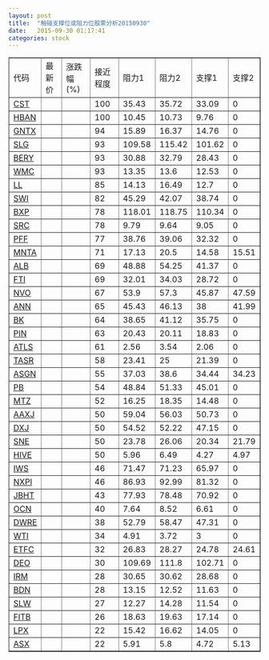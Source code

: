 ```yaml
---
layout: post
title:  "触碰支撑位或阻力位股票分析20150930"
date:   2015-09-30 01:17:41
categories: stock
---
```

<script type="text/javascript">
var stockList = []
stockList.push('gb_cst');
stockList.push('gb_hban');
stockList.push('gb_gntx');
stockList.push('gb_slg');
stockList.push('gb_bery');
stockList.push('gb_wmc');
stockList.push('gb_ll');
stockList.push('gb_swi');
stockList.push('gb_bxp');
stockList.push('gb_src');
stockList.push('gb_pff');
stockList.push('gb_mnta');
stockList.push('gb_alb');
stockList.push('gb_fti');
stockList.push('gb_nvo');
stockList.push('gb_ann');
stockList.push('gb_bk');
stockList.push('gb_pin');
stockList.push('gb_atls');
stockList.push('gb_tasr');
stockList.push('gb_asgn');
stockList.push('gb_pb');
stockList.push('gb_mtz');
stockList.push('gb_aaxj');
stockList.push('gb_dxj');
stockList.push('gb_sne');
stockList.push('gb_hive');
stockList.push('gb_iws');
stockList.push('gb_nxpi');
stockList.push('gb_jbht');
stockList.push('gb_ocn');
stockList.push('gb_dwre');
stockList.push('gb_wti');
stockList.push('gb_etfc');
stockList.push('gb_deo');
stockList.push('gb_irm');
stockList.push('gb_bdn');
stockList.push('gb_slw');
stockList.push('gb_fitb');
stockList.push('gb_lpx');
stockList.push('gb_asx');
</script>
<table border="1">
 <tr>
 <td>代码</td>
 <td>最新价</td>
 <td>涨跌幅(%)</td>
 <td>接近程度</td>
 <td>阻力1</td>
 <td>阻力2</td>
 <td>支撑1</td>
 <td>支撑2</td>
</tr>
  <tr id="cst" class="green">
  <td><a href="http://stock.finance.sina.com.cn/usstock/quotes/CST.html" target="_blank">CST</a></td><td></td><td></td><td>100</td><td>35.43</td><td>35.72</td><td>33.09</td><td>0</td></tr>
  <tr id="hban" class="red">
  <td><a href="http://stock.finance.sina.com.cn/usstock/quotes/HBAN.html" target="_blank">HBAN</a></td><td></td><td></td><td>100</td><td>10.45</td><td>10.73</td><td>9.76</td><td>0</td></tr>
  <tr id="gntx" class="green">
  <td><a href="http://stock.finance.sina.com.cn/usstock/quotes/GNTX.html" target="_blank">GNTX</a></td><td></td><td></td><td>94</td><td>15.89</td><td>16.37</td><td>14.76</td><td>0</td></tr>
  <tr id="slg" class="red">
  <td><a href="http://stock.finance.sina.com.cn/usstock/quotes/SLG.html" target="_blank">SLG</a></td><td></td><td></td><td>93</td><td>109.58</td><td>115.42</td><td>101.62</td><td>0</td></tr>
  <tr id="bery" class="green">
  <td><a href="http://stock.finance.sina.com.cn/usstock/quotes/BERY.html" target="_blank">BERY</a></td><td></td><td></td><td>93</td><td>30.88</td><td>32.79</td><td>28.43</td><td>0</td></tr>
  <tr id="wmc" class="green">
  <td><a href="http://stock.finance.sina.com.cn/usstock/quotes/WMC.html" target="_blank">WMC</a></td><td></td><td></td><td>93</td><td>13.35</td><td>13.6</td><td>12.53</td><td>0</td></tr>
  <tr id="ll" class="green">
  <td><a href="http://stock.finance.sina.com.cn/usstock/quotes/LL.html" target="_blank">LL</a></td><td></td><td></td><td>85</td><td>14.13</td><td>16.49</td><td>12.7</td><td>0</td></tr>
  <tr id="swi" class="green">
  <td><a href="http://stock.finance.sina.com.cn/usstock/quotes/SWI.html" target="_blank">SWI</a></td><td></td><td></td><td>82</td><td>45.29</td><td>42.07</td><td>38.74</td><td>0</td></tr>
  <tr id="bxp" class="red">
  <td><a href="http://stock.finance.sina.com.cn/usstock/quotes/BXP.html" target="_blank">BXP</a></td><td></td><td></td><td>78</td><td>118.01</td><td>118.75</td><td>110.34</td><td>0</td></tr>
  <tr id="src" class="green">
  <td><a href="http://stock.finance.sina.com.cn/usstock/quotes/SRC.html" target="_blank">SRC</a></td><td></td><td></td><td>78</td><td>9.79</td><td>9.64</td><td>9.05</td><td>0</td></tr>
  <tr id="pff" class="red">
  <td><a href="http://stock.finance.sina.com.cn/usstock/quotes/PFF.html" target="_blank">PFF</a></td><td></td><td></td><td>77</td><td>38.76</td><td>39.06</td><td>32.32</td><td>0</td></tr>
  <tr id="mnta" class="red">
  <td><a href="http://stock.finance.sina.com.cn/usstock/quotes/MNTA.html" target="_blank">MNTA</a></td><td></td><td></td><td>71</td><td>17.13</td><td>20.5</td><td>14.58</td><td>15.51</td></tr>
  <tr id="alb" class="green">
  <td><a href="http://stock.finance.sina.com.cn/usstock/quotes/ALB.html" target="_blank">ALB</a></td><td></td><td></td><td>69</td><td>48.88</td><td>54.25</td><td>41.37</td><td>0</td></tr>
  <tr id="fti" class="red">
  <td><a href="http://stock.finance.sina.com.cn/usstock/quotes/FTI.html" target="_blank">FTI</a></td><td></td><td></td><td>69</td><td>32.01</td><td>34.03</td><td>28.72</td><td>0</td></tr>
  <tr id="nvo" class="red">
  <td><a href="http://stock.finance.sina.com.cn/usstock/quotes/NVO.html" target="_blank">NVO</a></td><td></td><td></td><td>67</td><td>53.9</td><td>57.3</td><td>45.87</td><td>47.59</td></tr>
  <tr id="ann" class="red">
  <td><a href="http://stock.finance.sina.com.cn/usstock/quotes/ANN.html" target="_blank">ANN</a></td><td></td><td></td><td>65</td><td>45.43</td><td>46.13</td><td>38</td><td>41.99</td></tr>
  <tr id="bk" class="red">
  <td><a href="http://stock.finance.sina.com.cn/usstock/quotes/BK.html" target="_blank">BK</a></td><td></td><td></td><td>64</td><td>38.65</td><td>41.12</td><td>35.75</td><td>0</td></tr>
  <tr id="pin" class="green">
  <td><a href="http://stock.finance.sina.com.cn/usstock/quotes/PIN.html" target="_blank">PIN</a></td><td></td><td></td><td>63</td><td>20.43</td><td>20.11</td><td>18.83</td><td>0</td></tr>
  <tr id="atls" class="red">
  <td><a href="http://stock.finance.sina.com.cn/usstock/quotes/ATLS.html" target="_blank">ATLS</a></td><td></td><td></td><td>61</td><td>2.56</td><td>3.54</td><td>2.06</td><td>0</td></tr>
  <tr id="tasr" class="green">
  <td><a href="http://stock.finance.sina.com.cn/usstock/quotes/TASR.html" target="_blank">TASR</a></td><td></td><td></td><td>58</td><td>23.41</td><td>25</td><td>21.39</td><td>0</td></tr>
  <tr id="asgn" class="red">
  <td><a href="http://stock.finance.sina.com.cn/usstock/quotes/ASGN.html" target="_blank">ASGN</a></td><td></td><td></td><td>55</td><td>37.03</td><td>38.6</td><td>34.44</td><td>34.23</td></tr>
  <tr id="pb" class="green">
  <td><a href="http://stock.finance.sina.com.cn/usstock/quotes/PB.html" target="_blank">PB</a></td><td></td><td></td><td>54</td><td>48.84</td><td>51.33</td><td>45.01</td><td>0</td></tr>
  <tr id="mtz" class="red">
  <td><a href="http://stock.finance.sina.com.cn/usstock/quotes/MTZ.html" target="_blank">MTZ</a></td><td></td><td></td><td>52</td><td>16.25</td><td>18.35</td><td>14.48</td><td>0</td></tr>
  <tr id="aaxj" class="green">
  <td><a href="http://stock.finance.sina.com.cn/usstock/quotes/AAXJ.html" target="_blank">AAXJ</a></td><td></td><td></td><td>50</td><td>59.04</td><td>56.03</td><td>50.73</td><td>0</td></tr>
  <tr id="dxj" class="green">
  <td><a href="http://stock.finance.sina.com.cn/usstock/quotes/DXJ.html" target="_blank">DXJ</a></td><td></td><td></td><td>50</td><td>54.52</td><td>52.22</td><td>47.15</td><td>0</td></tr>
  <tr id="sne" class="red">
  <td><a href="http://stock.finance.sina.com.cn/usstock/quotes/SNE.html" target="_blank">SNE</a></td><td></td><td></td><td>50</td><td>23.78</td><td>26.06</td><td>20.34</td><td>21.79</td></tr>
  <tr id="hive" class="red">
  <td><a href="http://stock.finance.sina.com.cn/usstock/quotes/HIVE.html" target="_blank">HIVE</a></td><td></td><td></td><td>50</td><td>5.96</td><td>6.49</td><td>4.27</td><td>4.97</td></tr>
  <tr id="iws" class="green">
  <td><a href="http://stock.finance.sina.com.cn/usstock/quotes/IWS.html" target="_blank">IWS</a></td><td></td><td></td><td>46</td><td>71.47</td><td>71.23</td><td>65.97</td><td>0</td></tr>
  <tr id="nxpi" class="green">
  <td><a href="http://stock.finance.sina.com.cn/usstock/quotes/NXPI.html" target="_blank">NXPI</a></td><td></td><td></td><td>46</td><td>86.93</td><td>92.99</td><td>81.32</td><td>0</td></tr>
  <tr id="jbht" class="green">
  <td><a href="http://stock.finance.sina.com.cn/usstock/quotes/JBHT.html" target="_blank">JBHT</a></td><td></td><td></td><td>43</td><td>77.93</td><td>78.48</td><td>70.92</td><td>0</td></tr>
  <tr id="ocn" class="green">
  <td><a href="http://stock.finance.sina.com.cn/usstock/quotes/OCN.html" target="_blank">OCN</a></td><td></td><td></td><td>40</td><td>7.64</td><td>8.52</td><td>6.61</td><td>0</td></tr>
  <tr id="dwre" class="red">
  <td><a href="http://stock.finance.sina.com.cn/usstock/quotes/DWRE.html" target="_blank">DWRE</a></td><td></td><td></td><td>38</td><td>52.79</td><td>58.47</td><td>47.31</td><td>0</td></tr>
  <tr id="wti" class="green">
  <td><a href="http://stock.finance.sina.com.cn/usstock/quotes/WTI.html" target="_blank">WTI</a></td><td></td><td></td><td>34</td><td>4.91</td><td>3.72</td><td>3</td><td>0</td></tr>
  <tr id="etfc" class="green">
  <td><a href="http://stock.finance.sina.com.cn/usstock/quotes/ETFC.html" target="_blank">ETFC</a></td><td></td><td></td><td>32</td><td>26.83</td><td>28.27</td><td>24.78</td><td>24.61</td></tr>
  <tr id="deo" class="green">
  <td><a href="http://stock.finance.sina.com.cn/usstock/quotes/DEO.html" target="_blank">DEO</a></td><td></td><td></td><td>30</td><td>109.69</td><td>111.8</td><td>102.71</td><td>0</td></tr>
  <tr id="irm" class="red">
  <td><a href="http://stock.finance.sina.com.cn/usstock/quotes/IRM.html" target="_blank">IRM</a></td><td></td><td></td><td>28</td><td>30.65</td><td>30.62</td><td>28.68</td><td>0</td></tr>
  <tr id="bdn" class="red">
  <td><a href="http://stock.finance.sina.com.cn/usstock/quotes/BDN.html" target="_blank">BDN</a></td><td></td><td></td><td>28</td><td>13.15</td><td>12.52</td><td>11.63</td><td>0</td></tr>
  <tr id="slw" class="red">
  <td><a href="http://stock.finance.sina.com.cn/usstock/quotes/SLW.html" target="_blank">SLW</a></td><td></td><td></td><td>27</td><td>12.27</td><td>14.28</td><td>11.54</td><td>0</td></tr>
  <tr id="fitb" class="green">
  <td><a href="http://stock.finance.sina.com.cn/usstock/quotes/FITB.html" target="_blank">FITB</a></td><td></td><td></td><td>26</td><td>18.63</td><td>19.63</td><td>17.14</td><td>0</td></tr>
  <tr id="lpx" class="green">
  <td><a href="http://stock.finance.sina.com.cn/usstock/quotes/LPX.html" target="_blank">LPX</a></td><td></td><td></td><td>22</td><td>15.42</td><td>16.62</td><td>14.05</td><td>0</td></tr>
  <tr id="asx" class="green">
  <td><a href="http://stock.finance.sina.com.cn/usstock/quotes/ASX.html" target="_blank">ASX</a></td><td></td><td></td><td>22</td><td>5.91</td><td>5.8</td><td>4.72</td><td>5.13</td></tr>
</table>
